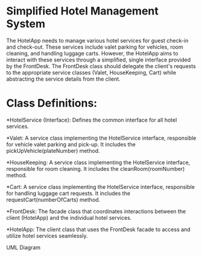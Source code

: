 # Simplified Hotel Management System


The HotelApp needs to manage various hotel services for guest check-in and check-out. These services include valet parking for vehicles, room cleaning, and handling luggage carts. However, the HotelApp aims to interact with these services through a simplified, single interface provided by the FrontDesk. The FrontDesk class should delegate the client's requests to the appropriate service classes (Valet, HouseKeeping, Cart) while abstracting the service details from the client.

# Class Definitions:

*HotelService (Interface): Defines the common interface for all hotel services.

*Valet: A service class implementing the HotelService interface, responsible for vehicle valet parking and pick-up. It includes the pickUpVehicle(plateNumber) method.

*HouseKeeping: A service class implementing the HotelService interface, responsible for room cleaning. It includes the cleanRoom(roomNumber) method.

*Cart: A service class implementing the HotelService interface, responsible for handling luggage cart requests. It includes the requestCart(numberOfCarts) method.

*FrontDesk: The facade class that coordinates interactions between the client (HotelApp) and the individual hotel services.

*HotelApp: The client class that uses the FrontDesk facade to access and utilize hotel services seamlessly.

UML Diagram 
